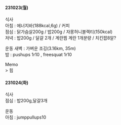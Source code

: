 #### 231023(월)
  식사  
    아침 : 에너지바(188kcal,6g) / 커피  
    점심 : 닭가슴살200g / 밥200g / 자몽허니블랙티(150kcal)  
    저녁 : 밥200g / 달걀 2개 / 계란찜 계란 1개분량 / 치킨팝8알?  

 운동
    새벽 : 가벼운 조깅(3.16km, 35m)  
    밤 : pushups 1r10 , freesquat 1r10

  Memo  
    > 힘

#### 231024(화)
  식사  
    점심 : 밥200g,달걀3개

  운동  
    아침 : jumppullups10
